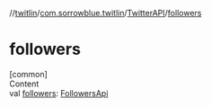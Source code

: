 //[twitlin](../../index.md)/[com.sorrowblue.twitlin](../index.md)/[TwitterAPI](index.md)/[followers](followers.md)



# followers  
[common]  
Content  
val [followers](followers.md): [FollowersApi](../../com.sorrowblue.twitlin.users/-followers-api/index.md)  



